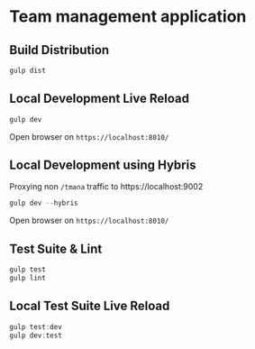 # Team management application

## Build Distribution

```js
gulp dist
```

## Local Development Live Reload

```js
gulp dev
```

Open browser on `https://localhost:8010/`

## Local Development using Hybris

Proxying non `/tmana` traffic to https://localhost:9002

```js
gulp dev --hybris
```

Open browser on `https://localhost:8010/`

## Test Suite & Lint

```js
gulp test
gulp lint
```

## Local Test Suite Live Reload

```js
gulp test:dev
gulp dev:test
```